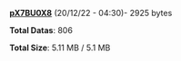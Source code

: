 [**pX7BU0X8**](/data/pX7BU0X8.txt) (20/12/22 - 04:30)- 2925 bytes

**Total Datas**: 806

**Total Size**: 5.11 MB / 5.1 MB